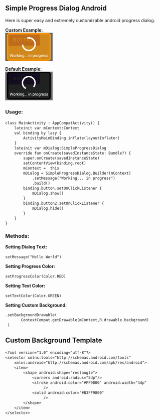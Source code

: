 
## Simple Progress Dialog Android
Here is super easy and extremely customizable android progress dialog.

**Custom Example:**<br/>
<img src="simpleprogressdialog_custom.png" width="30%" height="30%"/>

**Default Example:**<br/>
<img src="simpleprogressdialog_default.png" width="30%" height="30%"/>


### Usage:
```
class MainActivity : AppCompatActivity() {
    lateinit var mContext:Context
    val binding by lazy {
        ActivityMainBinding.inflate(layoutInflater)
    }
    lateinit var mDialog:SimpleProgressDialog
    override fun onCreate(savedInstanceState: Bundle?) {
        super.onCreate(savedInstanceState)
        setContentView(binding.root)
        mContext =  this
        mDialog = SimpleProgressDialog.Builder(mContext)
            .setMessage("Working... in progress")
            .build()
        binding.button.setOnClickListener {
            mDialog.show()
        }
        binding.button2.setOnClickListener {
            mDialog.hide()
        }
    }
}
```

### Methods:
**Setting Dialog Text:**

``
setMessage("Hello World")
``

**Setting Progress Color:**

``
setProgressColor(Color.RED)
``

**Setting Text Color:**

``
setTextColor(Color.GREEN)
``

**Setting Custom Background:**

```
.setBackgroundDrawable(
       ContextCompat.getDrawable(mContext,R.drawable.background)
 )
```

## Custom Background Template
```
<?xml version="1.0" encoding="utf-8"?>
<selector xmlns:tools="http://schemas.android.com/tools"
    xmlns:android="http://schemas.android.com/apk/res/android">
    <item>
        <shape android:shape="rectangle">
            <corners android:radius="5dp"/>
            <stroke android:color="#FF9800" android:width="4dp"
                 />
            <solid android:color="#B3FF9800"
                 />
        </shape>
    </item>
</selector>
```
